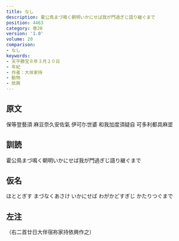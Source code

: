 ```yaml
---
title: なし
description: 霍公鳥まづ鳴く朝明いかにせば我が門過ぎじ語り継ぐまで
position: 4463
category: 巻20
version: '1.0'
volume: 20
comparison:
- なし
keywords:
- 天平勝宝８年３月２０日
- 年紀
- 作者：大伴家持
- 動物
- 依興
---
```


## 原文

保等登藝須 麻豆奈久安佐氣 伊可尓世婆 和我加度須疑自 可多利都具麻埿

## 訓読

霍公鳥まづ鳴く朝明いかにせば我が門過ぎじ語り継ぐまで

## 仮名

ほととぎす まづなくあさけ いかにせば わがかどすぎじ かたりつぐまで

## 左注

（右二首廿日大伴宿祢家持依興作之）
